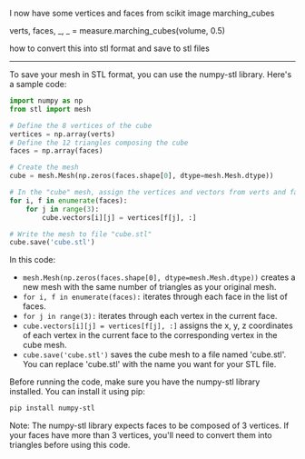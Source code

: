 I now have some vertices and faces from scikit image marching_cubes 

verts, faces, _, _ = measure.marching_cubes(volume, 0.5)

how to convert this into stl format and save to stl files

----

To save your mesh in STL format, you can use the numpy-stl library. Here's a sample code:

```python
import numpy as np
from stl import mesh

# Define the 8 vertices of the cube
vertices = np.array(verts)
# Define the 12 triangles composing the cube
faces = np.array(faces)

# Create the mesh
cube = mesh.Mesh(np.zeros(faces.shape[0], dtype=mesh.Mesh.dtype))

# In the "cube" mesh, assign the vertices and vectors from verts and faces
for i, f in enumerate(faces):
    for j in range(3):
        cube.vectors[i][j] = vertices[f[j], :]

# Write the mesh to file "cube.stl"
cube.save('cube.stl')
```
In this code:

- `mesh.Mesh(np.zeros(faces.shape[0], dtype=mesh.Mesh.dtype))` creates a new mesh with the same number of triangles as your original mesh.
- `for i, f in enumerate(faces):` iterates through each face in the list of faces.
- `for j in range(3):` iterates through each vertex in the current face.
- `cube.vectors[i][j] = vertices[f[j], :]` assigns the x, y, z coordinates of each vertex in the current face to the corresponding vertex in the cube mesh.
- `cube.save('cube.stl')` saves the cube mesh to a file named 'cube.stl'. You can replace 'cube.stl' with the name you want for your STL file.

Before running the code, make sure you have the numpy-stl library installed. You can install it using pip:

```bash
pip install numpy-stl
```

Note: The numpy-stl library expects faces to be composed of 3 vertices. If your faces have more than 3 vertices, you'll need to convert them into triangles before using this code.